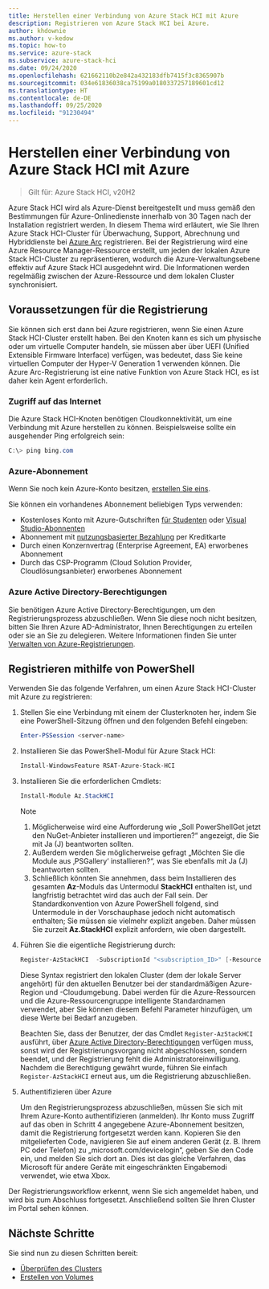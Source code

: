 ```yaml
---
title: Herstellen einer Verbindung von Azure Stack HCI mit Azure
description: Registrieren von Azure Stack HCI bei Azure.
author: khdownie
ms.author: v-kedow
ms.topic: how-to
ms.service: azure-stack
ms.subservice: azure-stack-hci
ms.date: 09/24/2020
ms.openlocfilehash: 621662110b2e842a432183dfb7415f3c8365907b
ms.sourcegitcommit: 034e61836038ca75199a0180337257189601cd12
ms.translationtype: HT
ms.contentlocale: de-DE
ms.lasthandoff: 09/25/2020
ms.locfileid: "91230494"
---
```

# <a name="connect-azure-stack-hci-to-azure"></a>Herstellen einer Verbindung von Azure Stack HCI mit Azure

> Gilt für: Azure Stack HCI, v20H2

Azure Stack HCI wird als Azure-Dienst bereitgestellt und muss gemäß den Bestimmungen für Azure-Onlinedienste innerhalb von 30 Tagen nach der Installation registriert werden. In diesem Thema wird erläutert, wie Sie Ihren Azure Stack HCI-Cluster für Überwachung, Support, Abrechnung und Hybriddienste bei [Azure Arc](https://azure.microsoft.com/services/azure-arc/) registrieren. Bei der Registrierung wird eine Azure Resource Manager-Ressource erstellt, um jeden der lokalen Azure Stack HCI-Cluster zu repräsentieren, wodurch die Azure-Verwaltungsebene effektiv auf Azure Stack HCI ausgedehnt wird. Die Informationen werden regelmäßig zwischen der Azure-Ressource und dem lokalen Cluster synchronisiert. 

## <a name="prerequisites-for-registration"></a>Voraussetzungen für die Registrierung

Sie können sich erst dann bei Azure registrieren, wenn Sie einen Azure Stack HCI-Cluster erstellt haben. Bei den Knoten kann es sich um physische oder um virtuelle Computer handeln, sie müssen aber über UEFI (Unified Extensible Firmware Interface) verfügen, was bedeutet, dass Sie keine virtuellen Computer der Hyper-V Generation 1 verwenden können. Die Azure Arc-Registrierung ist eine native Funktion von Azure Stack HCI, es ist daher kein Agent erforderlich.

### <a name="internet-access"></a>Zugriff auf das Internet

Die Azure Stack HCI-Knoten benötigen Cloudkonnektivität, um eine Verbindung mit Azure herstellen zu können. Beispielsweise sollte ein ausgehender Ping erfolgreich sein:

```PowerShell
C:\> ping bing.com
```

### <a name="azure-subscription"></a>Azure-Abonnement

Wenn Sie noch kein Azure-Konto besitzen, [erstellen Sie eins](https://azure.microsoft.com/). 

Sie können ein vorhandenes Abonnement beliebigen Typs verwenden:
- Kostenloses Konto mit Azure-Gutschriften [für Studenten](https://azure.microsoft.com/free/students/) oder [Visual Studio-Abonnenten](https://azure.microsoft.com/pricing/member-offers/credit-for-visual-studio-subscribers/)
- Abonnement mit [nutzungsbasierter Bezahlung](https://azure.microsoft.com/pricing/purchase-options/pay-as-you-go/) per Kreditkarte
- Durch einen Konzernvertrag (Enterprise Agreement, EA) erworbenes Abonnement
- Durch das CSP-Programm (Cloud Solution Provider, Cloudlösungsanbieter) erworbenes Abonnement

### <a name="azure-active-directory-permissions"></a>Azure Active Directory-Berechtigungen

Sie benötigen Azure Active Directory-Berechtigungen, um den Registrierungsprozess abzuschließen. Wenn Sie diese noch nicht besitzen, bitten Sie Ihren Azure AD-Administrator, Ihnen Berechtigungen zu erteilen oder sie an Sie zu delegieren. Weitere Informationen finden Sie unter [Verwalten von Azure-Registrierungen](../manage/manage-azure-registration.md#azure-active-directory-permissions).

## <a name="register-using-powershell"></a>Registrieren mithilfe von PowerShell

Verwenden Sie das folgende Verfahren, um einen Azure Stack HCI-Cluster mit Azure zu registrieren:

1. Stellen Sie eine Verbindung mit einem der Clusterknoten her, indem Sie eine PowerShell-Sitzung öffnen und den folgenden Befehl eingeben:

   ```PowerShell
   Enter-PSSession <server-name>
   ```

2. Installieren Sie das PowerShell-Modul für Azure Stack HCI:

   ```PowerShell
   Install-WindowsFeature RSAT-Azure-Stack-HCI
   ```

3. Installieren Sie die erforderlichen Cmdlets:

   ```PowerShell
   Install-Module Az.StackHCI
   ```

   > [!NOTE]
   > 1. Möglicherweise wird eine Aufforderung wie „Soll PowerShellGet jetzt den NuGet-Anbieter installieren und importieren?“ angezeigt, die Sie mit Ja (J) beantworten sollten.
   > 2. Außerdem werden Sie möglicherweise gefragt „Möchten Sie die Module aus ‚PSGallery‘ installieren?“, was Sie ebenfalls mit Ja (J) beantworten sollten.
   > 3. Schließlich könnten Sie annehmen, dass beim Installieren des gesamten **Az**-Moduls das Untermodul **StackHCI** enthalten ist, und langfristig betrachtet wird das auch der Fall sein. Der Standardkonvention von Azure PowerShell folgend, sind Untermodule in der Vorschauphase jedoch nicht automatisch enthalten; Sie müssen sie vielmehr explizit angeben. Daher müssen Sie zurzeit **Az.StackHCI** explizit anfordern, wie oben dargestellt.

4. Führen Sie die eigentliche Registrierung durch:

   ```PowerShell
   Register-AzStackHCI  -SubscriptionId "<subscription_ID>" [-ResourceName] [-ResourceGroupName]
   ```

   Diese Syntax registriert den lokalen Cluster (dem der lokale Server angehört) für den aktuellen Benutzer bei der standardmäßigen Azure-Region und -Cloudumgebung. Dabei werden für die Azure-Ressourcen und die Azure-Ressourcengruppe intelligente Standardnamen verwendet, aber Sie können diesem Befehl Parameter hinzufügen, um diese Werte bei Bedarf anzugeben.

   Beachten Sie, dass der Benutzer, der das Cmdlet `Register-AzStackHCI` ausführt, über [Azure Active Directory-Berechtigungen](../manage/manage-azure-registration.md#azure-active-directory-permissions) verfügen muss, sonst wird der Registrierungsvorgang nicht abgeschlossen, sondern beendet, und der Registrierung fehlt die Administratoreinwilligung. Nachdem die Berechtigung gewährt wurde, führen Sie einfach `Register-AzStackHCI` erneut aus, um die Registrierung abzuschließen.

5. Authentifizieren über Azure

   Um den Registrierungsprozess abzuschließen, müssen Sie sich mit Ihrem Azure-Konto authentifizieren (anmelden). Ihr Konto muss Zugriff auf das oben in Schritt 4 angegebene Azure-Abonnement besitzen, damit die Registrierung fortgesetzt werden kann. Kopieren Sie den mitgelieferten Code, navigieren Sie auf einem anderen Gerät (z. B. Ihrem PC oder Telefon) zu „microsoft.com/devicelogin“, geben Sie den Code ein, und melden Sie sich dort an. Dies ist das gleiche Verfahren, das Microsoft für andere Geräte mit eingeschränkten Eingabemodi verwendet, wie etwa Xbox.

Der Registrierungsworkflow erkennt, wenn Sie sich angemeldet haben, und wird bis zum Abschluss fortgesetzt. Anschließend sollten Sie Ihren Cluster im Portal sehen können.

## <a name="next-steps"></a>Nächste Schritte

Sie sind nun zu diesen Schritten bereit:

- [Überprüfen des Clusters](validate.md)
- [Erstellen von Volumes](../manage/create-volumes.md)
